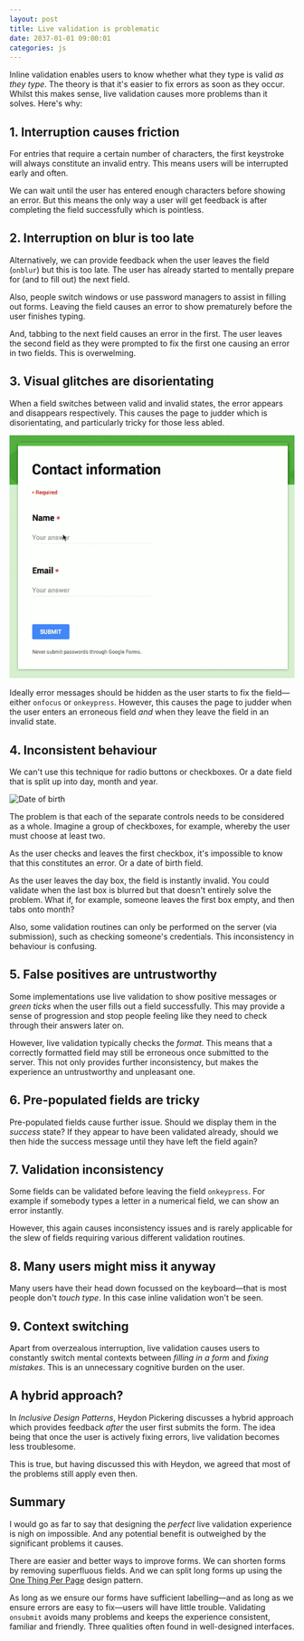 ```yaml
---
layout: post
title: Live validation is problematic
date: 2037-01-01 09:00:01
categories: js
---
```


Inline validation enables users to know whether what they type is valid *as they type*. The theory is that it's easier to fix errors as soon as they occur. Whilst this makes sense, live validation causes more problems than it solves. Here's why:

## 1. Interruption causes friction

For entries that require a certain number of characters, the first keystroke will always constitute an invalid entry. This means users will be interrupted early and often.

We can wait until the user has entered enough characters before showing an error. But this means the only way a user will get feedback is after completing the field successfully which is pointless.

## 2. Interruption on blur is too late

Alternatively, we can provide feedback when the user leaves the field (`onblur`) but this is too late. The user has already started to mentally prepare for (and to fill out) the next field.

Also, people switch windows or use password managers to assist in filling out forms. Leaving the field causes an error to show prematurely before the user finishes typing.

And, tabbing to the next field causes an error in the first. The user leaves the second field as they were prompted to fix the first one causing an error in two fields. This is overwelming.

## 3. Visual glitches are disorientating

When a field switches between valid and invalid states, the error appears and disappears respectively. This causes the page to judder which is disorientating, and particularly tricky for those less abled.

![Live feedback can cause the page to judder](/assets/img/live.gif)

Ideally error messages should be hidden as the user starts to fix the field&mdash;either `onfocus` or `onkeypress`. However, this causes the page to judder when the user enters an erroneous field *and* when they leave the field in an invalid state.

## 4. Inconsistent behaviour

We can't use this technique for radio buttons or checkboxes. Or a date field that is split up into day, month and year.

![Date of birth](/assets/img/dob.png)

The problem is that each of the separate controls needs to be considered as a whole. Imagine a group of checkboxes, for example, whereby the user must choose at least two.

As the user checks and leaves the first checkbox, it's impossible to know that this constitutes an error. Or a date of birth field.

As the user leaves the day box, the field is instantly invalid. You could validate when the last box is blurred but that doesn't entirely solve the problem. What if, for example, someone leaves the first box empty, and then tabs onto month?

Also, some validation routines can only be performed on the server (via submission), such as checking someone's credentials. This inconsistency in behaviour is confusing.

## 5. False positives are untrustworthy

Some implementations use live validation to show positive messages or *green ticks* when the user fills out a field successfully. This may provide a sense of progression and stop people feeling like they need to check through their answers later on.

However, live validation typically checks the *format*. This means that a correctly formatted field may still be erroneous once submitted to the server. This not only provides further inconsistency, but makes the experience an untrustworthy and unpleasant one.

## 6. Pre-populated fields are tricky

Pre-populated fields cause further issue. Should we display them in the *success* state? If they appear to have been validated already, should we then hide the success message until they have left the field again?

## 7. Validation inconsistency

Some fields can be validated before leaving the field `onkeypress`. For example if somebody types a letter in a numerical field, we can show an error instantly.

However, this again causes inconsistency issues and is rarely applicable for the slew of fields requiring various different validation routines.

## 8. Many users might miss it anyway

Many users have their head down focussed on the keyboard&mdash;that is most people don't *touch type*. In this case inline validation won't be seen.

## 9. Context switching

Apart from overzealous interruption, live validation causes users to constantly switch mental contexts between *filling in a form* and *fixing mistakes*. This is an unnecessary cognitive burden on the user.

## A hybrid approach?

In *Inclusive Design Patterns*, Heydon Pickering discusses a hybrid approach which provides feedback *after* the user first submits the form. The idea being that once the user is actively fixing errors, live validation becomes less troublesome.

This is true, but having discussed this with Heydon, we agreed that most of the problems still apply even then.

## Summary

I would go as far to say that designing the *perfect* live validation experience is nigh on impossible. And any potential benefit is outweighed by the significant problems it causes.

There are easier and better ways to improve forms. We can shorten forms by removing superfluous fields. And we can split long forms up using the [One Thing Per Page]() design pattern.

As long as we ensure our forms have sufficient labelling&mdash;and as long as we ensure errors are easy to fix&mdash;users will have little trouble. Validating `onsubmit` avoids many problems and keeps the experience consistent, familiar and friendly. Three qualities often found in well-designed interfaces.

<!--
E.g. blur tab error issue https://www.wayfair.co.uk/v/checkout/authentication/register

If going to do Ajax then it's not instant and could slow users down. And then user has to do two server calls. One for Ajax for each field and one for whole submission.
-->